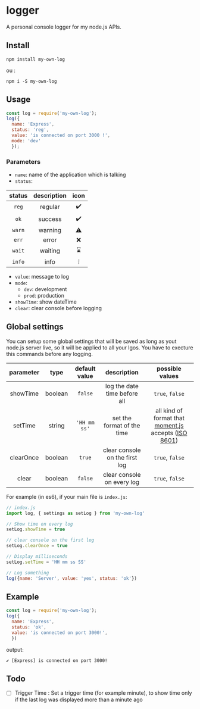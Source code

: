 # logger

A personal console logger for my node.js APIs.

## Install

```console
npm install my-own-log
```

ou :

```console
npm i -S my-own-log
```

## Usage

```js
const log = require('my-own-log');
log({
  name: 'Express',
  status: 'reg',
  value: 'is connected on port 3000 !',
  mode: 'dev'
  });
```

### Parameters

- ``name``: name of the application which is talking
- ``status``:

|  status | description |  icon |
|:-------:|:-----------:|:-----:|
|``reg`` | regular | ✔️|
|``ok`` | success | ✔️|
|``warn`` | warning | ⚠️|
|``err`` | error | ❌|
|``wait`` | waiting | ⌛|
|``info`` | info | ❕|

- ``value``: message to log
- ``mode``:
  - ``dev``: development
  - ``prod``: production
- ``showTime``: show dateTime
- ``clear``: clear console before logging

## Global settings

You can setup some global settings that will be saved as long as yout node.js server live, so it will be applied to all your lgos.
You have to execture this commands before any logging.

|   parameter  |   type  | default value |          description         |   possible values   |
|:------------:|:-------:|:-------------:|:----------------------------:|:-------------------:|
| showTime | boolean | ``false``         | log the date time before all | ``true``, ``false`` |
| setTime | string | ``'HH mm ss'``        | set the format of the time | all kind of format that [moment.js](https://momentjs.com/docs/#/parsing/) accepts ([ISO 8601](https://en.wikipedia.org/wiki/ISO_8601))|
| clearOnce | boolean | ``true``         | clear console on the first log | ``true``, ``false`` |
| clear | boolean | ``false``         | clear console on every log | ``true``, ``false`` |

For example (in es6), if your main file is ``index.js``:

```js
// index.js
import log, { settings as setLog } from 'my-own-log'

// Show time on every log
setLog.showTime = true

// clear console on the first log
setLog.clearOnce = true

// Display milliseconds
setLog.setTime = 'HH mm ss SS'

// Log something
log({name: 'Server', value: 'yes', status: 'ok'})
```

## Example

```js
const log = require('my-own-log');
log({
  name: 'Express',
  status: 'ok',
  value: 'is connected on port 3000!',
  })  
```

output:

```console
✔️ [Express] is connected on port 3000!
```

## Todo

- [ ] Trigger Time : Set a trigger time (for example minute), to show time only if the last log was displayed more than a minute ago
